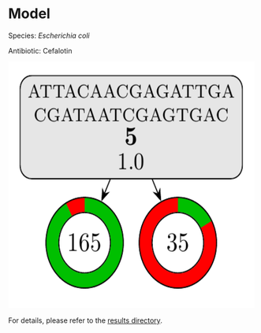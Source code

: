 
# Model

Species: *Escherichia coli*

Antibiotic: Cefalotin

<a href="./model.pdf"><img src="./model.png" width=500 height=500 /></a>

For details, please refer to the [results directory](../../../../../results/cart_b/escherichia%20coli/cefalotin/repeat_9/).

